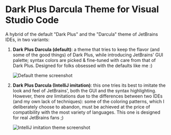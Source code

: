 # Dark Plus Darcula Theme for Visual Studio Code

A hybrid of the default "Dark Plus" and the "Darcula" theme of JetBrains IDEs, in two variants:

1. **Dark Plus Darcula (default)**: a theme that tries to keep the flavor (and some of the good things) of Dark Plus, while introducing JetBrains' GUI palette; syntax colors are picked & fine-tuned with care from that of Dark Plus. Designed for folks obsessed with the defaults like me :)

    ![Default theme screenshot](https://raw.githubusercontent.com/lfod1997/theme-dark-plus-darcula/master/images/default-theme.png)

2. **Dark Plus Darcula (IntelliJ imitation)**: this one tries its best to imitate the look and feel of JetBrains', both the GUI and the syntax highlighting. However, there *are* limitations due to the differences between two IDEs (and my own lack of techniques): some of the coloring patterns, which I deliberately choose to abandon, must be achieved at the price of compatibility with the most variety of languages. This one is designed for real JetBrains fans ;)

    ![IntelliJ imitation theme screenshot](https://raw.githubusercontent.com/lfod1997/theme-dark-plus-darcula/master/images/idea-theme.png)

